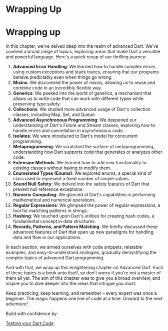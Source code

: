 # Wrapping Up

# Wrapping up

In this chapter, we've delved deep into the realm of advanced Dart. We've covered a broad range of topics, exploring areas that make Dart a versatile and powerful language. Here's a quick recap of our thrilling journey:

1. **Advanced Error Handling**: We learned how to handle complex errors using custom exceptions and stack traces, ensuring that our programs behave predictably even when things go wrong.
2. **Mixins**: We discovered the power of mixins, allowing us to reuse and combine code in an incredibly flexible way.
3. **Generics**: We peeked into the world of generics, a mechanism that allows us to write code that can work with different types while preserving type safety.
4. **Collections**: We studied more advanced usage of Dart's collection classes, including Map, Set, and Queue.
5. **Advanced Asynchronous Programming**: We deepened our understanding of Dart's Future and Stream classes, exploring how to handle errors and cancellation in asynchronous code.
6. **Isolates**: We were introduced to Dart's model for concurrent programming.
7. **Metaprogramming**: We scratched the surface of metaprogramming, understanding how Dart supports code that generates or analyzes other code.
8. **Extension Methods**: We learned how to add new functionality to existing classes without having to modify them.
9. **Enumerated Types (Enums)**: We explored enums, a special kind of class used to represent a fixed number of simple values.
10. **Sound Null Safety**: We delved into the safety features of Dart that prevent null reference exceptions.
11. **Numeric Computing**: We glanced at Dart's capabilities in performing mathematical and numerical operations.
12. **Regular Expressions**: We glimpsed the power of regular expressions, a tool for matching patterns in strings.
13. **Hashing**: We touched upon Dart's utilities for creating hash codes, a fundamental concept in data structures.
14. **Records, Patterns, and Pattern Matching**: We briefly discussed these advanced features of Dart that open up new paradigms for handling data and flow in our applications.

In each section, we armed ourselves with code snippets, relatable examples, and easy-to-understand analogies, gradually demystifying the complex topics of advanced Dart programming.

And with that, we wrap up this enlightening chapter on Advanced Dart. Each of these topics is a book unto itself, so don't worry if you're not a master of them all yet. The aim of this chapter was to give you a broad overview, and inspire you to dive deeper into the areas that intrigue you most.

Keep practicing, keep learning, and remember – every expert was once a beginner. The magic happens one line of code at a time. Onward to the next adventure!

Build with confidence by:

[Testing your Dart Code](../Testing%20your%20Dart%20Code%207ec0d85fe5b340f0a16aa1e4416a2c3f.md)